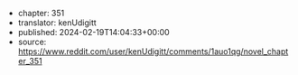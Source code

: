 - chapter: 351
- translator: kenUdigitt
- published: 2024-02-19T14:04:33+00:00
- source: https://www.reddit.com/user/kenUdigitt/comments/1auo1qg/novel_chapter_351
